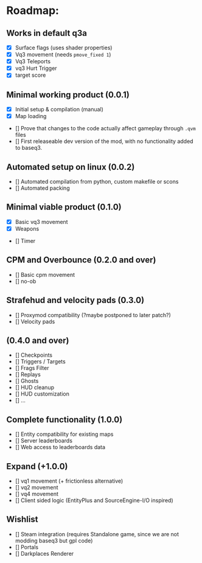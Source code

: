 # Roadmap:
## Works in default q3a
- [x] Surface flags (uses shader properties)
- [x] Vq3 movement (needs `pmove_fixed 1`)
- [x] Vq3 Teleports
- [x] vq3 Hurt Trigger
- [x] target score

## Minimal working product (0.0.1)
- [x] Initial setup & compilation (manual)
- [x] Map loading
- [] Prove that changes to the code actually affect gameplay through `.qvm` files
- [] First releaseable dev version of the mod, with no functionality added to baseq3.

## Automated setup on linux (0.0.2)
- [] Automated compilation from python, custom makefile or scons
- [] Automated packing

## Minimal viable product (0.1.0)
- [x] Basic vq3 movement
- [x] Weapons  
- [] Timer

## CPM and Overbounce (0.2.0 and over)
- [] Basic cpm movement
- [] no-ob

## Strafehud and velocity pads (0.3.0)
- [] Proxymod compatibility (?maybe postponed to later patch?)
- [] Velocity pads  

## (0.4.0 and over)
- [] Checkpoints
- [] Triggers / Targets
- [] Frags Filter
- [] Replays
- [] Ghosts
- [] HUD cleanup
- [] HUD customization
- [] ...

## Complete functionality (1.0.0)
- [] Entity compatibility for existing maps
- [] Server leaderboards
- [] Web access to leaderboards data

## Expand (+1.0.0)
- [] vq1 movement (+ frictionless alternative)
- [] vq2 movement
- [] vq4 movement
- [] Client sided logic (EntityPlus and SourceEngine-I/O inspired)

## Wishlist
- [] Steam integration (requires Standalone game, since we are not modding baseq3 but gpl code)
- [] Portals
- [] Darkplaces Renderer